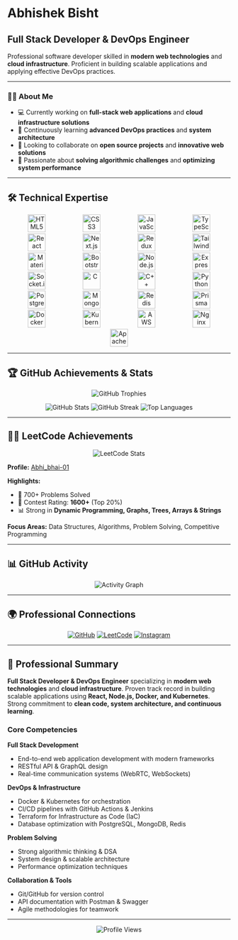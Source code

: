 # Abhishek Bisht

## Full Stack Developer & DevOps Engineer

Professional software developer skilled in **modern web technologies** and **cloud infrastructure**. Proficient in building scalable applications and applying effective DevOps practices.

---

### 👨‍💻 About Me

* 💻 Currently working on **full-stack web applications** and **cloud infrastructure solutions**
* 🚀 Continuously learning **advanced DevOps practices** and **system architecture**
* 🤝 Looking to collaborate on **open source projects** and **innovative web solutions**
* 🧠 Passionate about **solving algorithmic challenges** and **optimizing system performance**

---

## 🛠️ Technical Expertise

<div align="center">

<p>
<img src="https://cdn.jsdelivr.net/gh/devicons/devicon/icons/html5/html5-original.svg" height="40" alt="HTML5" style="margin:0 40px;"/>
<img src="https://cdn.jsdelivr.net/gh/devicons/devicon/icons/css3/css3-original.svg" height="40" alt="CSS3" style="margin:0 40px;"/>
<img src="https://cdn.jsdelivr.net/gh/devicons/devicon/icons/javascript/javascript-original.svg" height="40" alt="JavaScript" style="margin:0 40px;"/>
<img src="https://cdn.jsdelivr.net/gh/devicons/devicon/icons/typescript/typescript-original.svg" height="40" alt="TypeScript" style="margin:0 40px;"/>
<img src="https://cdn.jsdelivr.net/gh/devicons/devicon/icons/react/react-original.svg" height="40" alt="React" style="margin:0 40px;"/>
<img src="https://cdn.jsdelivr.net/gh/devicons/devicon/icons/nextjs/nextjs-original.svg" height="40" alt="Next.js" style="margin:0 40px;"/>
<img src="https://cdn.jsdelivr.net/gh/devicons/devicon/icons/redux/redux-original.svg" height="40" alt="Redux" style="margin:0 40px;"/>
<img src="https://cdn.jsdelivr.net/gh/devicons/devicon/icons/tailwindcss/tailwindcss-original.svg" height="40" alt="Tailwind CSS" style="margin:0 40px;"/>
<img src="https://cdn.jsdelivr.net/gh/devicons/devicon/icons/materialui/materialui-original.svg" height="40" alt="Material UI" style="margin:0 40px;"/>
<img src="https://cdn.jsdelivr.net/gh/devicons/devicon/icons/bootstrap/bootstrap-original.svg" height="40" alt="Bootstrap" style="margin:0 40px;"/>
<img src="https://cdn.jsdelivr.net/gh/devicons/devicon/icons/nodejs/nodejs-original.svg" height="40" alt="Node.js" style="margin:0 40px;"/>
<img src="https://cdn.jsdelivr.net/gh/devicons/devicon/icons/express/express-original.svg" height="40" alt="Express.js" style="margin:0 40px;"/>
<img src="https://cdn.jsdelivr.net/gh/devicons/devicon/icons/socketio/socketio-original.svg" height="40" alt="Socket.io" style="margin:0 40px;"/>
<img src="https://cdn.jsdelivr.net/gh/devicons/devicon/icons/c/c-original.svg" height="40" alt="C" style="margin:0 40px;"/>
<img src="https://cdn.jsdelivr.net/gh/devicons/devicon/icons/cplusplus/cplusplus-original.svg" height="40" alt="C++" style="margin:0 40px;"/>
<img src="https://cdn.jsdelivr.net/gh/devicons/devicon/icons/python/python-original.svg" height="40" alt="Python" style="margin:0 40px;"/>
<img src="https://cdn.jsdelivr.net/gh/devicons/devicon/icons/postgresql/postgresql-original.svg" height="40" alt="PostgreSQL" style="margin:0 40px;"/>
<img src="https://cdn.jsdelivr.net/gh/devicons/devicon/icons/mongodb/mongodb-original.svg" height="40" alt="MongoDB" style="margin:0 40px;"/>
<img src="https://cdn.jsdelivr.net/gh/devicons/devicon/icons/redis/redis-original.svg" height="40" alt="Redis" style="margin:0 40px;"/>
<img src="https://cdn.jsdelivr.net/gh/devicons/devicon/icons/prisma/prisma-original.svg" height="40" alt="Prisma" style="margin:0 40px;"/>
<img src="https://cdn.jsdelivr.net/gh/devicons/devicon/icons/docker/docker-original.svg" height="40" alt="Docker" style="margin:0 40px;"/>
<img src="https://cdn.jsdelivr.net/gh/devicons/devicon/icons/kubernetes/kubernetes-plain.svg" height="40" alt="Kubernetes" style="margin:0 40px;"/>
<img src="https://cdn.jsdelivr.net/gh/devicons/devicon/icons/amazonwebservices/amazonwebservices-original.svg" height="40" alt="AWS" style="margin:0 40px;"/>
<img src="https://cdn.jsdelivr.net/gh/devicons/devicon/icons/nginx/nginx-original.svg" height="40" alt="Nginx" style="margin:0 40px;"/>
<img src="https://cdn.jsdelivr.net/gh/devicons/devicon/icons/apache/apache-original.svg" height="40" alt="Apache" style="margin:0 40px;"/>
</p>

</div>

---

## 🏆 GitHub Achievements & Stats

<div align="center">

![GitHub Trophies](https://github-profile-trophy.vercel.app/?username=abhi12-hue\&theme=darkhub\&no-frame=true\&margin-w=5\&margin-h=5)

<img src="https://github-readme-stats.vercel.app/api?username=abhi12-hue&show_icons=true&theme=dark&hide_border=true&bg_color=0d1117" alt="GitHub Stats" />

<img src="https://github-readme-streak-stats.herokuapp.com/?user=abhi12-hue&theme=dark&hide_border=true&background=0d1117" alt="GitHub Streak" />

<img src="https://github-readme-stats.vercel.app/api/top-langs/?username=abhi12-hue&layout=compact&theme=dark&hide_border=true&bg_color=0d1117" alt="Top Languages" />

</div>

---

## 🧑‍💻 LeetCode Achievements

<div align="center">
  <img src="https://leetcard.jacoblin.cool/Abhi_bhai-01?theme=dark&font=source_code_pro&ext=contest" alt="LeetCode Stats" />
</div>

**Profile:** [Abhi\_bhai-01](https://leetcode.com/u/Abhi_bhai-01/)

**Highlights:**

* 🌟 700+ Problems Solved
* 🏅 Contest Rating: **1600+** (Top 20%)
* 📊 Strong in **Dynamic Programming, Graphs, Trees, Arrays & Strings**

**Focus Areas:** Data Structures, Algorithms, Problem Solving, Competitive Programming

---

## 📊 GitHub Activity

<div align="center">
  <img src="https://github-readme-activity-graph.vercel.app/graph?username=abhi12-hue&theme=github-compact&hide_border=true&bg_color=0d1117&color=79c0ff&line=58a6ff&point=f85149" alt="Activity Graph" />
</div>

---

## 🌍 Professional Connections

<div align="center">

[![GitHub](https://img.shields.io/badge/GitHub-181717?style=for-the-badge\&logo=github\&logoColor=white)](https://github.com/abhi12-hue)
[![LeetCode](https://img.shields.io/badge/LeetCode-FFA116?style=for-the-badge\&logo=leetcode\&logoColor=white)](https://leetcode.com/u/Abhi_bhai-01/)
[![Instagram](https://img.shields.io/badge/Instagram-E4405F?style=for-the-badge\&logo=instagram\&logoColor=white)](https://instagram.com/abhishek_bisht213)

</div>

---

## 📌 Professional Summary

**Full Stack Developer & DevOps Engineer** specializing in **modern web technologies** and **cloud infrastructure**. Proven track record in building scalable applications using **React, Node.js, Docker, and Kubernetes**. Strong commitment to **clean code, system architecture, and continuous learning**.

### Core Competencies

**Full Stack Development**

* End-to-end web application development with modern frameworks
* RESTful API & GraphQL design
* Real-time communication systems (WebRTC, WebSockets)

**DevOps & Infrastructure**

* Docker & Kubernetes for orchestration
* CI/CD pipelines with GitHub Actions & Jenkins
* Terraform for Infrastructure as Code (IaC)
* Database optimization with PostgreSQL, MongoDB, Redis

**Problem Solving**

* Strong algorithmic thinking & DSA
* System design & scalable architecture
* Performance optimization techniques

**Collaboration & Tools**

* Git/GitHub for version control
* API documentation with Postman & Swagger
* Agile methodologies for teamwork

---

<div align="center">
  <img src="https://komarev.com/ghpvc/?username=abhi12-hue&label=Profile%20Views&color=0e75b6&style=flat" alt="Profile Views" />
</div>
